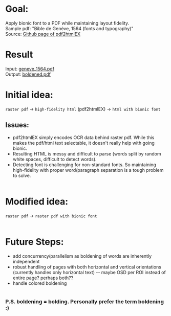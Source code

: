 # Goal:
Apply bionic font to a PDF while maintaining layout fidelity.
<br>
Sample pdf: "Bible de Genève, 1564 (fonts and typography)"
<br>
Source: [Github page of pdf2htmlEX](https://github.com/pdf2htmlEX/pdf2htmlEX?tab=readme-ov-file)
# Result
Input: [geneve_1564.pdf](/sample_pdf/geneve_1564.pdf)
<br>
Output: [boldened.pdf](boldened.pdf)
# Initial idea:
`raster pdf` -> `high-fidelity html` (pdf2htmlEX) -> `html with bionic font`
## Issues:
- pdf2htmlEX simply encodes OCR data behind raster pdf.
While this makes the pdf/html text selectable, it doesn't really help with going bionic.
- Resulting HTML is messy and difficult to parse (words split by random white spaces, difficult to detect words).
- Detecting font is challenging for non-standard fonts. So maintaining high-fidelity with proper word/paragraph separation is a tough problem to solve.
<br><br>
# Modified idea:
`raster pdf` -> `raster pdf with bionic font`
<br><br>
# Future Steps:
- add concurrency/parallelism as boldening of words are inherently independent
- robust handling of pages with both horizontal and vertical orientations (currently handles only horizontal text)
  -- maybe OSD per ROI instead of entire page? perhaps both??
- handle colored boldening
<br><br>
### P.S. boldening = bolding. Personally prefer the term boldening :)
  


